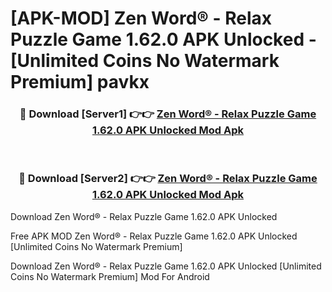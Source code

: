 # [APK-MOD] Zen Word® - Relax Puzzle Game 1.62.0 APK Unlocked - [Unlimited Coins No Watermark Premium] pavkx



<div align="center">
<h3>🔴 Download [Server1] 👉👉 <a href="https://momento.my/?title=Zen_Word®_-_Relax_Puzzle_Game_1.62.0_APK_Unlocked">Zen Word® - Relax Puzzle Game 1.62.0 APK Unlocked Mod Apk</a></h3><br>

<h3>🔴 Download [Server2] 👉👉 <a href="https://momento.my/?title=Zen_Word®_-_Relax_Puzzle_Game_1.62.0_APK_Unlocked">Zen Word® - Relax Puzzle Game 1.62.0 APK Unlocked Mod Apk</a></h3>
</div>



Download Zen Word® - Relax Puzzle Game 1.62.0 APK Unlocked 

Free APK MOD Zen Word® - Relax Puzzle Game 1.62.0 APK Unlocked [Unlimited Coins No Watermark Premium]

Download Zen Word® - Relax Puzzle Game 1.62.0 APK Unlocked [Unlimited Coins No Watermark Premium] Mod For Android
